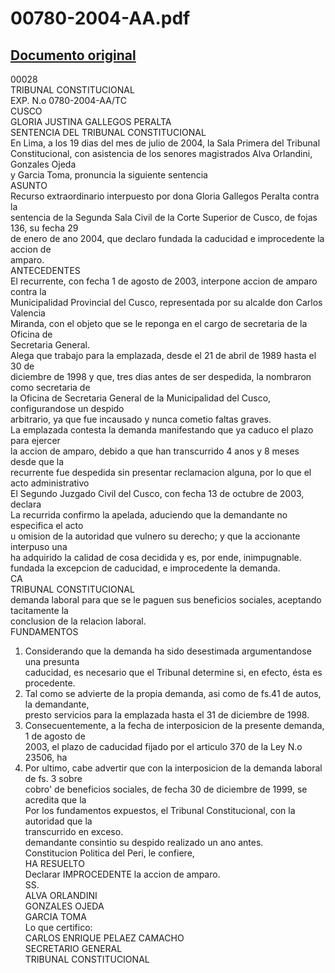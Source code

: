 
00780-2004-AA.pdf
=================
  
[Documento original](https://tc.gob.pe/jurisprudencia/2004/00780-2004-AA.pdf)  
---  
00028  
TRIBUNAL CONSTITUCIONAL  
EXP. N.o 0780-2004-AA/TC  
CUSCO  
GLORIA JUSTINA GALLEGOS PERALTA  
SENTENCIA DEL TRIBUNAL CONSTITUCIONAL  
En Lima, a los 19 dias del mes de julio de 2004, la Sala Primera del Tribunal  
Constitucional, con asistencia de los senores magistrados Alva Orlandini, Gonzales Ojeda  
y Garcia Toma, pronuncia la siguiente sentencia  
ASUNTO  
Recurso extraordinario interpuesto por dona Gloria Gallegos Peralta contra la  
sentencia de la Segunda Sala Civil de la Corte Superior de Cusco, de fojas 136, su fecha 29  
de enero de ano 2004, que declaro fundada la caducidad e improcedente la accion de  
amparo.  
ANTECEDENTES  
El recurrente, con fecha 1 de agosto de 2003, interpone accion de amparo contra la  
Municipalidad Provincial del Cusco, representada por su alcalde don Carlos Valencia  
Miranda, con el objeto que se le reponga en el cargo de secretaria de la Oficina de  
Secretaria General.  
Alega que trabajo para la emplazada, desde el 21 de abril de 1989 hasta el 30 de  
diciembre de 1998 y que, tres dias antes de ser despedida, la nombraron como secretaria de  
la Oficina de Secretaria General de la Municipalidad del Cusco, configurandose un despido  
arbitrario, ya que fue incausado y nunca cometio faltas graves.  
La emplazada contesta la demanda manifestando que ya caduco el plazo para ejercer  
la accion de amparo, debido a que han transcurrido 4 anos y 8 meses desde que la  
recurrente fue despedida sin presentar reclamacion alguna, por lo que el acto administrativo  
El Segundo Juzgado Civil del Cusco, con fecha 13 de octubre de 2003, declara  
La recurrida confirmo la apelada, aduciendo que la demandante no especifica el acto  
u omision de la autoridad que vulnero su derecho; y que la accionante interpuso una  
ha adquirido la calidad de cosa decidida y es, por ende, inimpugnable.  
fundada la excepcion de caducidad, e improcedente la demanda.  
CA  
TRIBUNAL CONSTITUCIONAL  
demanda laboral para que se le paguen sus beneficios sociales, aceptando tacitamente la  
conclusion de la relacion laboral.  
FUNDAMENTOS  
1. Considerando que la demanda ha sido desestimada argumentandose una presunta  
caducidad, es necesario que el Tribunal determine si, en efecto, ésta es procedente.  
2. Tal como se advierte de la propia demanda, asi como de fs.41 de autos, la demandante,  
presto servicios para la emplazada hasta el 31 de diciembre de 1998.  
3. Consecuentemente, a la fecha de interposicion de la presente demanda, 1 de agosto de  
2003, el plazo de caducidad fijado por el articulo 370 de la Ley N.o 23506, ha  
4. Por ultimo, cabe advertir que con la interposicion de la demanda laboral de fs. 3 sobre  
cobro' de beneficios sociales, de fecha 30 de diciembre de 1999, se acredita que la  
Por los fundamentos expuestos, el Tribunal Constitucional, con la autoridad que la  
transcurrido en exceso.  
demandante consintio su despido realizado un ano antes.  
Constitucion Politica del Peri, le confiere,  
HA RESUELTO  
Declarar IMPROCEDENTE la accion de amparo.  
SS.  
ALVA ORLANDINI  
GONZALES OJEDA  
GARCIA TOMA  
Lo que certifico:  
CARLOS ENRIQUE PELAEZ CAMACHO  
SECRETARIO GENERAL  
TRIBUNAL CONSTITUCIONAL